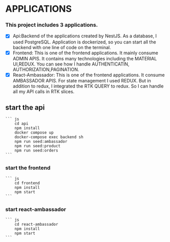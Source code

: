 # APPLICATIONS

### This project includes 3 applications.

- [x] Api:Backend of the applications created by NestJS. As a database, I used PostgreSQL. Application is dockerized, so you can start all the backend with one line of code on the terminal.
- [x] Frontend: This is one of the frontend applications. It mainly consume ADMIN APIS. It contains many technologies including the MATERIAL UI,REDUX. You can see how I handle AUTHENTICATIN, AUTHORIZATION,PAGINATION.
- [x] React-Ambassador: This is one of the frontend applications. It consume AMBASSADOR APIS. For state management I used REDUX. But in addition to redux, I integrated the RTK QUERY to redux. So I can handle all my API calls in RTK slices.

## start the api

    ``` js
        cd api
        npm install
        docker compose up
        docker-compose exec backend sh
        npm run seed:ambassador
        npm run seed:product
        npm run seed:orders
    ```

### start the frontend

    ``` js
        cd frontend
        npm install
        npm start
    ```

### start react-ambassador

    ``` js
        cd react-ambassador
        npm install
        npm start
    ```
